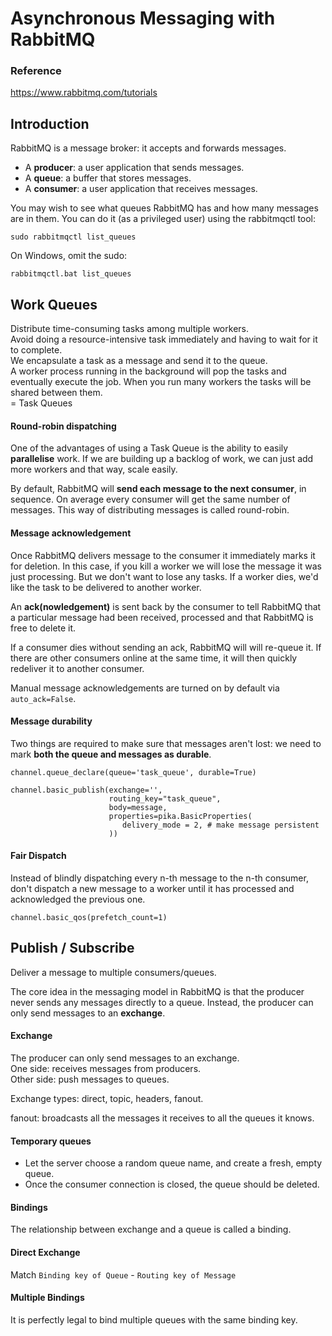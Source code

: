 # Asynchronous Messaging with RabbitMQ  

### Reference  
https://www.rabbitmq.com/tutorials  

## Introduction  

RabbitMQ is a message broker: it accepts and forwards messages.   

- A **producer**: a user application that sends messages.  
- A **queue**: a buffer that stores messages.    
- A **consumer**: a user application that receives messages.     

You may wish to see what queues RabbitMQ has and how many messages are in them. You can do it (as a privileged user) using the rabbitmqctl tool:

```
sudo rabbitmqctl list_queues
```
On Windows, omit the sudo:
```
rabbitmqctl.bat list_queues
```

## Work Queues  

Distribute time-consuming tasks among multiple workers.  
Avoid doing a resource-intensive task immediately and having to wait for it to complete.  
We encapsulate a task as a message and send it to the queue.  
A worker process running in the background will pop the tasks and eventually execute the job. When you run many workers the tasks will be shared between them.  
= Task Queues  

#### Round-robin dispatching
One of the advantages of using a Task Queue is the ability to easily **parallelise** work. If we are building up a backlog of work, we can just add more workers and that way, scale easily.  

By default, RabbitMQ will **send each message to the next consumer**, in sequence. On average every consumer will get the same number of messages. This way of distributing messages is called round-robin.  

#### Message acknowledgement  
Once RabbitMQ delivers message to the consumer it immediately marks it for deletion. In this case, if you kill a worker we will lose the message it was just processing. But we don't want to lose any tasks. If a worker dies, we'd like the task to be delivered to another worker.  

An **ack(nowledgement)** is sent back by the consumer to tell RabbitMQ that a particular message had been received, processed and that RabbitMQ is free to delete it.    

If a consumer dies without sending an ack, RabbitMQ will will re-queue it. If there are other consumers online at the same time, it will then quickly redeliver it to another consumer.   

Manual message acknowledgements are turned on by default via `auto_ack=False`.  

#### Message durability  

Two things are required to make sure that messages aren't lost: we need to mark **both the queue and messages as durable**.  

```
channel.queue_declare(queue='task_queue', durable=True)

channel.basic_publish(exchange='',
                      routing_key="task_queue",
                      body=message,
                      properties=pika.BasicProperties(
                         delivery_mode = 2, # make message persistent
                      ))
```

#### Fair Dispatch  

Instead of blindly dispatching every n-th message to the n-th consumer, don't dispatch a new message to a worker until it has processed and acknowledged the previous one.  

```
channel.basic_qos(prefetch_count=1)
```

## Publish / Subscribe  

Deliver a message to multiple consumers/queues.  

The core idea in the messaging model in RabbitMQ is that the producer never sends any messages directly to a queue. Instead, the producer can only send messages to an **exchange**.  

#### Exchange  
The producer can only send messages to an exchange.  
One side: receives messages from producers.    
Other side: push messages to queues.  

Exchange types: direct, topic, headers, fanout.  

fanout: broadcasts all the messages it receives to all the queues it knows.  

#### Temporary queues  

- Let the server choose a random queue name, and create a fresh, empty queue.  
- Once the consumer connection is closed, the queue should be deleted.  

#### Bindings  

The relationship between exchange and a queue is called a binding.    

#### Direct Exchange  

Match `Binding key of Queue` - `Routing key of Message`      

#### Multiple Bindings  

It is perfectly legal to bind multiple queues with the same binding key.    













